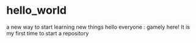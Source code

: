 # hello_world
a new way to start learning new things
hello everyone :
gamely here! It is my first time to start a repository
